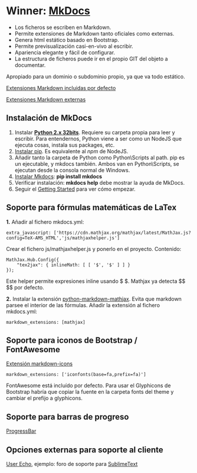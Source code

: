 
# Winner: **[MkDocs](http://www.mkdocs.org/)**

- Los ficheros se escriben en Markdown.
- Permite extensiones de Markdown tanto oficiales como externas.
- Genera html estático basado en Bootstrap.
- Permite previsualización casi-en-vivo al escribir.
- Apariencia elegante y fácil de configurar.
- La estructura de ficheros puede ir en el propio GIT del objeto a documentar.

Apropiado para un dominio o subdominio propio, ya que va todo estático.

[Extensiones Markdown incluidas por defecto](https://pythonhosted.org/Markdown/extensions/index.html)

[Extensiones Markdown externas](https://github.com/waylan/Python-Markdown/wiki/Third-Party-Extensions)

## Instalación de MkDocs

1. Instalar **[Python 2.x 32bits](https://www.python.org/)**. Requiere su carpeta propia para leer y escribir. Para entendernos, Python viene a ser como un NodeJS que ejecuta cosas, instala sus packages, etc.
2. [Instalar pip](https://pip.pypa.io/en/latest/installing.html). Es equivalente al _npm_ de NodeJS.
3. Añadir tanto la carpeta de Python como Python\Scripts al path. pip es un ejecutable, y mkdocs también. Ambos van en Python\Scripts, se ejecutan desde la consola normal de Windows.
4. [Instalar Mkdocs](http://www.mkdocs.org/#installation): **pip install mkdocs**
5. Verificar instalación: **mkdocs help** debe mostrar la ayuda de MkDocs.
6. Seguir el [Getting Started](http://www.mkdocs.org/#installation) para ver cómo empezar.

## Soporte para fórmulas matemáticas de LaTex

**1.** Añadir al fichero mkdocs.yml:

    extra_javascript: ['https://cdn.mathjax.org/mathjax/latest/MathJax.js?config=TeX-AMS_HTML','js/mathjaxhelper.js']

Crear el fichero js/mathjaxhelper.js y ponerlo en el proyecto. Contenido:

    MathJax.Hub.Config({
        "tex2jax": { inlineMath: [ [ '$', '$' ] ] }
    });

Este helper permite expresiones inline usando \$ \$. Mathjax ya detecta \$$ \$$ por defecto.

**2.** Instalar la extensión [python-markdown-mathjax](https://github.com/mayoff/python-markdown-mathjax). Evita que markdown parsee el interior de las fórmulas. Añadir la extensión al fichero mkdocs.yml:

    markdown_extensions: [mathjax]

## Soporte para iconos de Bootstrap / FontAwesome

[Extensión markdown-icons](https://github.com/MadLittleMods/markdown-icons)

    markdown_extensions: ['iconfonts(base=fa,prefix=fa)']

FontAwesome está incluído por defecto. Para usar el Glyphicons de Bootstrap habría que copiar la fuente en la carpeta fonts del theme y cambiar el prefijo a glyphicons.

## Soporte para barras de progreso

[ProgressBar](http://facelessuser.github.io/PyMdown/Extensions/ProgressBar.html)

## Opciones externas para soporte al cliente

[User Echo](http://userecho.com), ejemplo: foro de soporte para [SublimeText](http://sublimetext.userecho.com/forum/2079-general/)
